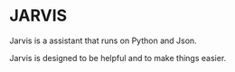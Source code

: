# JARVIS

Jarvis is a assistant that runs on Python and Json.

Jarvis is designed to be helpful and to make things easier.
